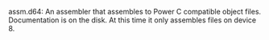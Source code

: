 assm.d64: An assembler that assembles to Power C compatible object files. Documentation is on the disk. At this time it only assembles files on device 8.